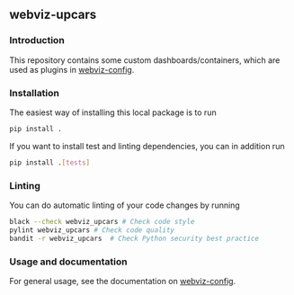 ## webviz-upcars

### Introduction

This repository contains some custom dashboards/containers, which are used as
plugins in [webviz-config](https://github.com/equinor/webviz-config).

### Installation

The easiest way of installing this local package is to run
```bash
pip install .
```

If you want to install test and linting dependencies, you can in addition run
```bash
pip install .[tests]
```

### Linting

You can do automatic linting of your code changes by running
```bash
black --check webviz_upcars # Check code style
pylint webviz_upcars # Check code quality
bandit -r webviz_upcars  # Check Python security best practice
```

### Usage and documentation

For general usage, see the documentation on
[webviz-config](https://github.com/equinor/webviz-config).

